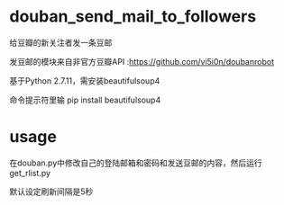 # douban_send_mail_to_followers
给豆瓣的新关注者发一条豆邮

发豆邮的模块来自非官方豆瓣API :https://github.com/vi5i0n/doubanrobot

基于Python 2.7.11，需安装beautifulsoup4

命令提示符里输 pip install beautifulsoup4

# usage
在douban.py中修改自己的登陆邮箱和密码和发送豆邮的内容，然后运行get_rlist.py

默认设定刷新间隔是5秒
